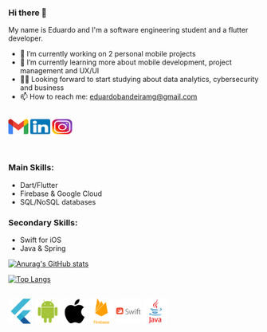 ### Hi there 👋

My name is Eduardo and I'm a software engineering student and a flutter developer. 


- 🔭 I’m currently working on 2 personal mobile projects
- 🌱 I’m currently learning more about mobile development, project management and UX/UI
- 🧑‍🎓 Looking forward to start studying about data analytics, cybersecurity and business
- 📫 How to reach me: eduardobandeiramg@gmail.com

<div style="display: inline_block"><br>
    <a href="mailto:eduardobandeiramg@gmail.com" target="_blank"><img align="center" alt="gmail" height="30" width="40" src="src/contato/gmail-logo-16.png"></a> 
    <a href="https://www.linkedin.com/in/eduardobandeiramg/" target="_blank"><img align="center" alt="linkedin" height="30" width="40" src="src/contato/linkedin.png" target="_blank"></a> 
    <a href="https://www.instagram.com/eduardobandeiramg/" target="_blank"><img align="center" alt="instagram" height="30" width="40" src="src/contato/Instagram-Icon.png" target="_blank"></a> 
</div>

</br>
</br>

### Main Skills:
* Dart/Flutter
* Firebase & Google Cloud
* SQL/NoSQL databases

### Secondary Skills:
* Swift for iOS
* Java & Spring

[![Anurag's GitHub stats](https://github-readme-stats.vercel.app/api?username=eduardobandeiramg&show_icons=true&count_private=true&disable_animations=false)](https://github.com/anuraghazra/github-readme-stats)

[![Top Langs](https://github-readme-stats.vercel.app/api/top-langs/?username=eduardobandeiramg&layout=compact)](https://github.com/anuraghazra/github-readme-stats)

<div style="display: inline_block"><br>
    <img align="center" alt="Flutter" height="50" width="50" src= "https://github.com/devicons/devicon/blob/master/icons/flutter/flutter-original.svg"> 
    <img align="center" alt="Android" height="50" width="50" src= "https://github.com/devicons/devicon/blob/master/icons/android/android-original.svg">  
    <img align="center" alt="Apple" height="50" width="50" src= "https://raw.githubusercontent.com/devicons/devicon/master/icons/apple/apple-original.svg">     
    <img align="center" alt="Firebase" height="50" width="50" src= "https://raw.githubusercontent.com/devicons/devicon/master/icons/firebase/firebase-plain-wordmark.svg">              
    <img align="center" alt="Swift" height="50" width="50" src="https://raw.githubusercontent.com/devicons/devicon/master/icons/swift/swift-original-wordmark.svg">   
    <img align="center" alt="Java" height="50" width="50" src="https://raw.githubusercontent.com/devicons/devicon/master/icons/java/java-original-wordmark.svg">         
</div>

